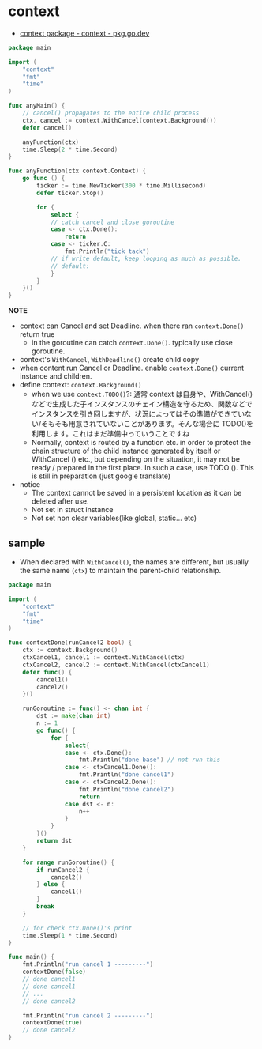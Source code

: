 # context

- [context package \- context \- pkg\.go\.dev](https://pkg.go.dev/context)

```go
package main

import (
	"context"
	"fmt"
	"time"
)

func anyMain() {
	// cancel() propagates to the entire child process
	ctx, cancel := context.WithCancel(context.Background())
	defer cancel()

	anyFunction(ctx)
	time.Sleep(2 * time.Second)
}

func anyFunction(ctx context.Context) {
	go func () {
		ticker := time.NewTicker(300 * time.Millisecond)
		defer ticker.Stop()

		for {
			select {
			// catch cancel and close goroutine
			case <- ctx.Done():
				return
			case <- ticker.C:
				fmt.Println("tick tack")
			// if write default, keep looping as much as possible.
			// default:
			}
		}
	}()
}
```

**NOTE**

- context can Cancel and set Deadline. when there ran `context.Done()` return true
  - in the goroutine can catch `context.Done()`. typically use close goroutine.
- context's `WithCancel`, `WithDeadline()` create child copy
- when content run Cancel or Deadline. enable `context.Done()` current instance and children.
- define context: `context.Background()`
  - when we use `context.TODO()`?: 通常 context は自身や、WithCancel()などで生成した子インスタンスのチェイン構造を守るため、関数などでインスタンスを引き回しますが、状況によってはその準備ができていない/そもそも用意されていないことがあります。そんな場合に TODO()を利用します。これはまだ準備中っていうことですね
  - Normally, context is routed by a function etc. in order to protect the chain structure of the child instance generated by itself or WithCancel () etc., but depending on the situation, it may not be ready / prepared in the first place. In such a case, use TODO (). This is still in preparation (just google translate)
- notice
  - The context cannot be saved in a persistent location as it can be deleted after use.
  - Not set in struct instance
  - Not set non clear variables(like global, static... etc)

## sample

- When declared with `WithCancel()`, the names are different, but usually the same name (`ctx`) to maintain the parent-child relationship.

```go
package main

import (
	"context"
	"fmt"
	"time"
)

func contextDone(runCancel2 bool) {
	ctx := context.Background()
	ctxCancel1, cancel1 := context.WithCancel(ctx)
	ctxCancel2, cancel2 := context.WithCancel(ctxCancel1)
	defer func() {
		cancel1()
		cancel2()
	}()

	runGoroutine := func() <- chan int {
		dst := make(chan int)
		n := 1
		go func() {
			for {
				select{
				case <- ctx.Done():
					fmt.Println("done base") // not run this
				case <- ctxCancel1.Done():
					fmt.Println("done cancel1")
				case <- ctxCancel2.Done():
					fmt.Println("done cancel2")
					return
				case dst <- n:
					n++
				}
			}
		}()
		return dst
	}

	for range runGoroutine() {
		if runCancel2 {
			cancel2()
		} else {
			cancel1()
		}
		break
	}

	// for check ctx.Done()'s print
	time.Sleep(1 * time.Second)
}

func main() {
	fmt.Println("run cancel 1 ---------")
	contextDone(false)
	// done cancel1
	// done cancel1
	// ...
	// done cancel2

	fmt.Println("run cancel 2 ---------")
	contextDone(true)
	// done cancel2
}
```
